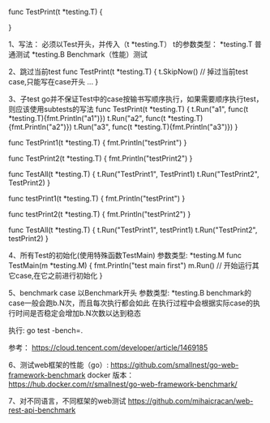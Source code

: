 func TestPrint(t *testing.T) {
  <!-- .... -->
}

1、写法： 必须以Test开头，并传入（t *testing.T）
t的参数类型：
  *testing.T 普通测试
  *testing.B Benchmark（性能）测试

2、跳过当前test
  func TestPrint(t *testing.T) {
    t.SkipNow() // 掉过当前test case,只能写在case开头
    ...
  }

3、子test
  go并不保证Test中的case按输书写顺序执行，如果需要顺序执行test，则应该使用subtests的写法
  func TestPrint(t *testing.T) {
    t.Run("a1", func(t *testing.T){fmt.Println("a1")})
    t.Run("a2", func(t *testing.T){fmt.Println("a2")})
    t.Run("a3", func(t *testing.T){fmt.Println("a3")})
  }

  <!-- 示例1 注意：以下写法，TestPrint1和TestPrint2都会执行两次 -->
  func TestPrint1(t *testing.T) {
    fmt.Println("testPrint")
  }

  func TestPrint2(t *testing.T) {
    fmt.Println("testPrint2")
  }

  func TestAll(t *testing.T) {
    t.Run("TestPrint1", TestPrint1)
    t.Run("TestPrint2", TestPrint2)
  }
  <!-- ******************************************************** -->

  <!-- 示例2 注意：(subtest开头T小写)以下写法，TestPrint1和TestPrint2只跑一次 -->
  func testPrint1(t *testing.T) {
    fmt.Println("testPrint")
  }

  func testPrint2(t *testing.T) {
    fmt.Println("testPrint2")
  }

  func TestAll(t *testing.T) {
    t.Run("TestPrint1", testPrint1)
    t.Run("TestPrint2", testPrint2)
  }
  <!-- ******************************************************** -->

4、所有Test的初始化(使用特殊函数TestMain)
  参数类型: *testing.M
  func TestMain(m *testing.M) {
    fmt.Println("test main first")
    m.Run() // 开始运行其它case,在它之前进行初始化
  }

5、benchmark
  case 以Benchmark开头
  参数类型: *testing.B
  benchmark的case一般会跑b.N次，而且每次执行都会如此
  在执行过程中会根据实际case的执行时间是否稳定会增加b.N次数以达到稳态

  执行:
  go test -bench=.


  参考：
    https://cloud.tencent.com/developer/article/1469185


6、测试web框架的性能（go）:
  https://github.com/smallnest/go-web-framework-benchmark
  docker 版本： https://hub.docker.com/r/smallnest/go-web-framework-benchmark/

7、对不同语言，不同框架的web测试
  https://github.com/mihaicracan/web-rest-api-benchmark

